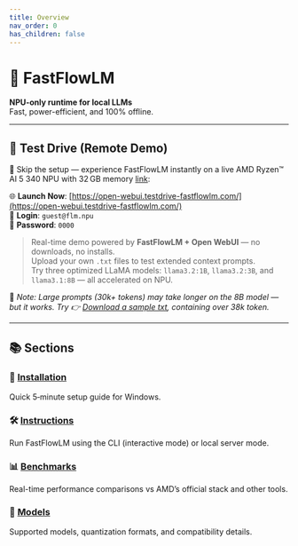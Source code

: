 ```yaml
---
title: Overview
nav_order: 0
has_children: false
---
```


# 🧠 FastFlowLM

**NPU-only runtime for local LLMs**  
Fast, power-efficient, and 100% offline.

---

## 🧪 Test Drive (Remote Demo)

🚀 Skip the setup — experience FastFlowLM instantly on a live AMD Ryzen™ AI 5 340 NPU with 32 GB memory [link](https://www.amazon.com/4X4-BOX-AI340-Display-Support-Copilot/dp/B0F2GFLF67/ref=sr_1_5?crid=1X16RDUCQ2497&dib=eyJ2IjoiMSJ9.C5GS4xMl_kkJ7Yr6dNFi6g.Dfj_l9Dk1yuIBjppqmKSqNAAPQc1F4Mu3zJ9-MDlszw&dib_tag=se&keywords=4x4+box+ai340&qid=1752010554&sprefix=www.amazon.com%2F4X4-BOX-AI340%2Caps%2C176&sr=8-5):

🌐 **Launch Now**: [https://open-webui.testdrive-fastflowlm.com/](https://open-webui.testdrive-fastflowlm.com/)  
🔐 **Login**: `guest@flm.npu`  
🔑 **Password**: `0000`

> Real-time demo powered by **FastFlowLM + Open WebUI** — no downloads, no installs.  
> Upload your own `.txt` files to test extended context prompts.  
> Try three optimized LLaMA models: `llama3.2:1B`, `llama3.2:3B`, and `llama3.1:8B` — all accelerated on NPU.

📝 *Note: Large prompts (30k+ tokens) may take longer on the 8B model — but it works. Try 👉 [Download a sample txt](https://github.com/FastFlowLM/FastFlowLM/blob/main/assets/alice_in_wonderland.txt), containing over 38k token.*

---

## 📚 Sections

### 🚀 [Installation](install.md)
Quick 5‑minute setup guide for Windows.

### 🛠️ [Instructions](instructions/index.md)
Run FastFlowLM using the CLI (interactive mode) or local server mode.

### 📊 [Benchmarks](benchmarks/index.md)
Real-time performance comparisons vs AMD’s official stack and other tools.

### 🧩 [Models](models/index.md)
Supported models, quantization formats, and compatibility details.
